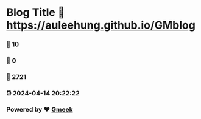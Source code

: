 # Blog Title :link: https://auleehung.github.io/GMblog 
### :page_facing_up: [10](https://auleehung.github.io/GMblog/tag.html) 
### :speech_balloon: 0 
### :hibiscus: 2721 
### :alarm_clock: 2024-04-14 20:22:22 
### Powered by :heart: [Gmeek](https://github.com/Meekdai/Gmeek)
